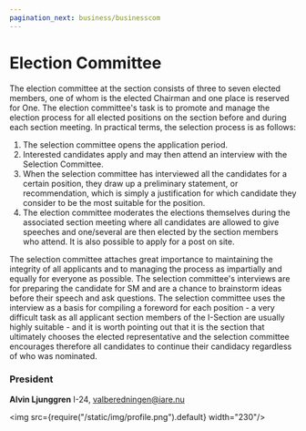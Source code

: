 ```yaml
---
pagination_next: business/businesscom
---
```


# Election Committee

The election committee at the section consists of three to seven elected members, one of whom is the elected Chairman and one place is reserved for One. The election committee's task is to promote and manage the election process for all elected positions on the section before and during each section meeting. In practical terms, the selection process is as follows:

1. The selection committee opens the application period.
2. Interested candidates apply and may then attend an interview with the Selection Committee.
3. When the selection committee has interviewed all the candidates for a certain position, they draw up a preliminary statement, or recommendation, which is simply a justification for which candidate they consider to be the most suitable for the position.
4. The election committee moderates the elections themselves during the associated section meeting where all candidates are allowed to give speeches and one/several are then elected by the section members who attend. It is also possible to apply for a post on site.

The selection committee attaches great importance to maintaining the integrity of all applicants and to managing the process as impartially and equally for everyone as possible. The selection committee's interviews are for preparing the candidate for SM and are a chance to brainstorm ideas before their speech and ask questions. The selection committee uses the interview as a basis for compiling a foreword for each position - a very difficult task as all applicant section members of the I-Section are usually highly suitable - and it is worth pointing out that it is the section that ultimately chooses the elected representative and the selection committee encourages therefore all candidates to continue their candidacy regardless of who was nominated.

### President

__Alvin Ljunggren__ I-24, valberedningen@iare.nu

<img src={require("/static/img/profile.png").default} width="230"/>
